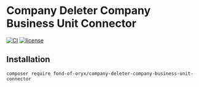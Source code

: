 # Company Deleter Company Business Unit Connector
[![CI](https://github.com/fond-of-oryx/company-deleter-company-business-unit-connector/actions/workflows/main.yml/badge.svg)](https://github.com/fond-of-oryx/company-deleter-company-business-unit-connector/actions/workflows/main.yml)
[![license](https://img.shields.io/github/license/fond-of-oryx/company-deleter-company-business-unit-connector.svg)](https://packagist.org/packages/fond-of-oryx/company-deleter-company-business-unit-connector)

## Installation

```
composer require fond-of-oryx/company-deleter-company-business-unit-connector
```
